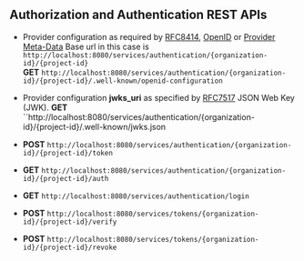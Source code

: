 ## Authorization and Authentication REST APIs

* Provider configuration as required by [RFC8414](https://tools.ietf.org/html/rfc8414#section-3), 
  [OpenID](https://openid.net/specs/openid-connect-discovery-1_0.html#ProviderConfig) or 
  [Provider Meta-Data](https://openid.net/specs/openid-connect-discovery-1_0.html#ProviderMetadata)
  Base url in this case is ``http://localhost:8080/services/authentication/{organization-id}/{project-id}``  
  __GET__ ``http://localhost:8080/services/authentication/{organization-id}/{project-id}/.well-known/openid-configuration``

* Provider configuration __jwks_uri__ as specified by [RFC7517](https://tools.ietf.org/html/rfc7517) JSON Web Key (JWK).
  __GET__ ``http://localhost:8080/services/authentication/{organization-id}/{project-id}/.well-known/jwks.json

* __POST__ ``http://localhost:8080/services/authentication/{organization-id}/{project-id}/token``
* __GET__  ``http://localhost:8080/services/authentication/{organization-id}/{project-id}/auth``
* __GET__  ``http://localhost:8080/services/authentication/login``
* __POST__ ``http://localhost:8080/services/tokens/{organization-id}/{project-id}/verify``
* __POST__ ``http://localhost:8080/services/tokens/{organization-id}/{project-id}/revoke``
